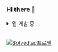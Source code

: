 ### Hi there 👋

<details>
<summary> 앱 개발 중 . .</summary>

## Frontend

![](https://img.shields.io/badge/Flutter-02569B?style=for-the-badge&logo=flutter&logoColor=white)
![](https://img.shields.io/badge/Kotlin-0095D5?&style=for-the-badge&logo=kotlin&logoColor=white)

## Backend

![](https://img.shields.io/badge/Java-ED8B00?style=for-the-badge&logo=openjdk&logoColor=white)
![](https://img.shields.io/badge/Spring-6DB33F?style=for-the-badge&logo=spring&logoColor=white)
![](https://img.shields.io/badge/MySQL-005C84?style=for-the-badge&logo=mysql&logoColor=white)
![](https://img.shields.io/badge/Firebase-039BE5?style=for-the-badge&logo=Firebase&logoColor=white)
![](https://img.shields.io/badge/Amazon_AWS-FF9900?style=for-the-badge&logo=amazonaws&logoColor=white)

</details>

<br>

[![Solved.ac프로필](http://mazassumnida.wtf/api/generate_badge?boj=kyj91032)](https://solved.ac/kyj91032)
